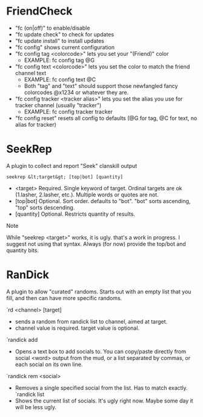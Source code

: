 # FriendCheck

- "fc (on|off)" to enable/disable
- "fc update check" to check for updates
- "fc update install" to install updates
- "fc config" shows current configuration
- "fc config tag &lt;colorcode&gt;" lets you set your "(Friend)" color
  - EXAMPLE: fc config tag @G
- "fc config text &lt;colorcode&gt;" lets you set the color to match the friend channel text
  - EXAMPLE: fc config text @C
  - Both "tag" and "text" should support those newfangled fancy colorcodes @x1234 or whatever they are.
- "fc config tracker &lt;tracker alias&gt;" lets you set the alias you use for tracker channel (usually "tracker")
  - EXAMPLE: fc config tracker tracker
- "fc config reset" resets all config to defaults (@G for tag, @C for text, no alias for tracker)


# SeekRep

A plugin to collect and report "Seek" clanskill output

`seekrep &lt;target&gt; [top|bot] [quantity]`
- &lt;target&gt;    Required. Single keyword of target. Ordinal targets are ok (1.lasher, 2.lasher, etc.). Multiple words or quotes are not.
- [top|bot]   Optional. Sort order. defaults to "bot". "bot" sorts ascending, "top" sorts descending. 
- [quantity]  Optional. Restricts quantity of results.

> [!NOTE]
> While "seekrep &lt;target&gt;" works, it is ugly. that's a work in progress. I suggest not using that syntax. Always (for now) provide the top/bot and quantity bits.


# RanDick

A plugin to allow "curated" randoms. Starts out with an empty list that you fill, and then can have more specific randoms.

`rd &lt;channel&gt; [target]
- sends a random from randick list to channel, aimed at target.
- channel value is required. target value is optional.

`randick add
- Opens a text box to add socials to. You can copy/paste directly from social &lt;word&gt; output from the mud, or a list separated by commas, or each social on its own line.

`randick rem &lt;social&gt;
- Removes a single specified social from the list. Has to match exactly.
`randick list
- Shows the current list of socials. It's ugly right now. Maybe some day it will be less ugly.